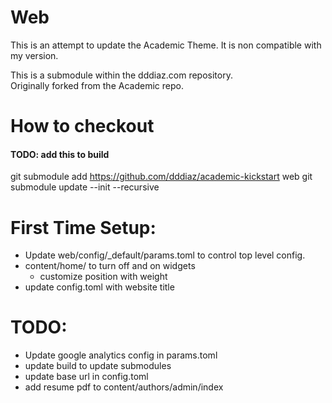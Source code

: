 # Web
This is an attempt to update the Academic Theme. 
It is non compatible with my version.

This is a submodule within the dddiaz.com repository.  
Originally forked from the Academic repo.

# How to checkout
#### TODO: add this to build
git submodule add https://github.com/dddiaz/academic-kickstart web
git submodule update --init --recursive

# First Time Setup:
- Update web/config/_default/params.toml to control top level config.
- content/home/ to turn off and on widgets
    - customize position with weight
- update config.toml with website title
    
    
# TODO:
- Update google analytics config in params.toml
- update build to update submodules
- update base url in config.toml
- add resume pdf to content/authors/admin/index
